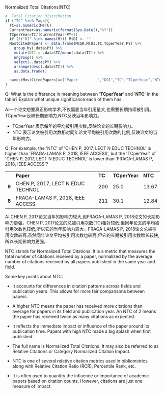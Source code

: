 Normalized Total Citations(NTC)
```R
#  Total Citation Distribution
if ("TC" %in% Tags){
  TC=as.numeric(M$TC)
  CurrentYear=as.numeric(format(Sys.Date(),"%Y"))
  TCperYear=TC/(CurrentYear-PY+1)
  if (!("DI" %in% names(M))) M$DI <- ""
  MostCitedPapers <- data.frame(M$SR,M$DI,TC,TCperYear,PY) %>%
    group_by(.data$PY) %>%
    mutate(NTC = .data$TC/mean(.data$TC)) %>%
    ungroup() %>% 
    select(-.data$PY) %>%
    arrange(desc(.data$TC)) %>%
    as.data.frame()

  names(MostCitedPapers)=c("Paper         ","DOI","TC","TCperYear","NTC")
}
```



Q: What is the difference in meaning between '**TCperYear**' and '**NTC**' in the table? Explain what unique significance each of them has.

A:一个论文想要真正影响学术,不仅需要当年引用量大,也需要长期持续被引用。TCperYear反映长期影响力,NTC反映当年影响力。

-  TCperYear 表示每年的平均被引用次数,反映论文的长期影响力。
- NTC 表示论文被引用次数相对同年论文平均被引用次数的比例,反映论文的当年影响力。


Q: For example, the 'NTC' of 'CHEN P, 2017, LECT N EDUC TECHNOL' is higher than 'FRAGA-LAMAS P, 2018, IEEE ACCESS', but the 'TCperYear'  of  'CHEN P, 2017, LECT N EDUC TECHNOL'  is lower than 'FRAGA-LAMAS P, 2018, IEEE ACCESS'? 

|   |   |   |   |   |
|---|---|---|---|---|
||**Paper**|**TC**|**TCperYear**|**NTC**|
|**9**|CHEN P, 2017, LECT N EDUC TECHNOL|200|25.0|13.67|
|**8**|FRAGA-LAMAS P, 2018, IEEE ACCESS|211|30.1|12.84|


A: CHEN P, 2017论文当年的影响力较大,但FRAGA-LAMAS P, 2018论文的长期影响力更强。CHEN P, 2017论文的总被引用次数(TC)相对较低,但同年论文的平均被引用次数也较低,所以它的当年影响力较大。FRAGA-LAMAS P, 2018论文总被引用次数较高,虽然同年论文平均被引用次数也较高,但它的长期被引用次数增长较快,所以长期影响力更强。

 
 NTC stands for Normalized Total Citations. It is a metric that measures the total number of citations received by a paper, normalized by the average number of citations received by all papers published in the same year and field. 

Some key points about NTC:

- It accounts for differences in citation patterns across fields and publication years. This allows for more fair comparisons between papers.

- A higher NTC means the paper has received more citations than average for papers in its field and publication year. An NTC of 2 means the paper has received twice as many citations as expected.

- It reflects the immediate impact or influence of the paper around its publication time. Papers with high NTC made a big splash when first published.

- The full name is Normalized Total Citations. It may also be referred to as Relative Citations or Category Normalized Citation Impact.

- NTC is one of several relative citation metrics used in bibliometrics along with Relative Citation Ratio (RCR), Percentile Rank, etc. 

- It is often used to quantify the influence or importance of academic papers based on citation counts. However, citations are just one measure of impact.
